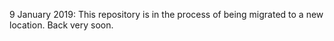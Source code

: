 
9 January 2019: This repository is in the process of being migrated to a new location. Back very soon.
